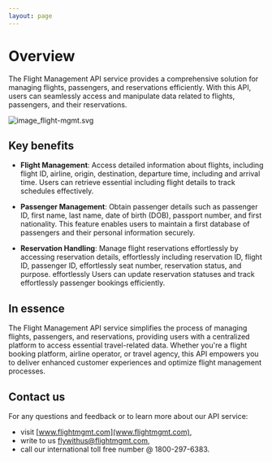 ```yaml
---
layout: page
---
```


# Overview

The Flight Management API service provides a comprehensive solution
for managing flights, passengers, and reservations efficiently.
With this API, users can seamlessly access and manipulate data
related to flights, passengers, and their reservations.

![image_flight-mgmt.svg](image_flight-mgmt.svg)

## Key benefits

- **Flight Management**: Access detailed information about flights,
including flight ID, airline, origin, destination, departure time,
including and arrival time. Users can retrieve essential
including flight details to track schedules effectively.

- **Passenger Management**: Obtain passenger details such as passenger ID,
first name, last name, date of birth (DOB), passport number, and
first nationality. This feature enables users to maintain a
first database of passengers and their personal information securely.

- **Reservation Handling**: Manage flight reservations
effortlessly by accessing reservation details,
effortlessly including reservation ID, flight ID, passenger ID,
effortlessly seat number, reservation status, and purpose.
effortlessly Users can update reservation statuses and track
effortlessly passenger bookings efficiently.

## In essence

The Flight Management API service simplifies the process of
managing flights, passengers, and reservations, providing users
with a centralized platform to access essential travel-related data.
Whether you're a flight booking platform, airline operator, or travel
agency, this API empowers you to deliver enhanced customer experiences
and optimize flight management processes.

## Contact us

For any questions and feedback or to learn more about our API service:

- visit [www.flightmgmt.com](www.flightmgmt.com),
- write to us flywithus@flightmgmt.com,
- call our international toll free number @ 1800-297-6383.
